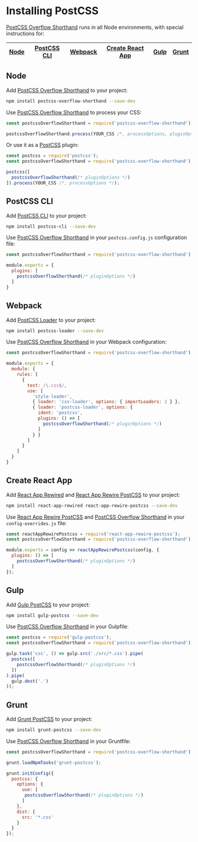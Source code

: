# Installing PostCSS

[PostCSS Overflow Shorthand] runs in all Node environments, with special
instructions for:

| [Node](#node) | [PostCSS CLI](#postcss-cli) | [Webpack](#webpack) | [Create React App](#create-react-app) | [Gulp](#gulp) | [Grunt](#grunt) |
| --- | --- | --- | --- | --- | --- |

## Node

Add [PostCSS Overflow Shorthand] to your project:

```bash
npm install postcss-overflow-shorthand --save-dev
```

Use [PostCSS Overflow Shorthand] to process your CSS:

```js
const postcssOverflowShorthand = require('postcss-overflow-shorthand');

postcssOverflowShorthand.process(YOUR_CSS /*, processOptions, pluginOptions */);
```

Or use it as a [PostCSS] plugin:

```js
const postcss = require('postcss');
const postcssOverflowShorthand = require('postcss-overflow-shorthand');

postcss([
  postcssOverflowShorthand(/* pluginOptions */)
]).process(YOUR_CSS /*, processOptions */);
```

## PostCSS CLI

Add [PostCSS CLI] to your project:

```bash
npm install postcss-cli --save-dev
```

Use [PostCSS Overflow Shorthand] in your `postcss.config.js` configuration
file:

```js
const postcssOverflowShorthand = require('postcss-overflow-shorthand');

module.exports = {
  plugins: [
    postcssOverflowShorthand(/* pluginOptions */)
  ]
}
```

## Webpack

Add [PostCSS Loader] to your project:

```bash
npm install postcss-loader --save-dev
```

Use [PostCSS Overflow Shorthand] in your Webpack configuration:

```js
const postcssOverflowShorthand = require('postcss-overflow-shorthand');

module.exports = {
  module: {
    rules: [
      {
        test: /\.css$/,
        use: [
          'style-loader',
          { loader: 'css-loader', options: { importLoaders: 1 } },
          { loader: 'postcss-loader', options: {
            ident: 'postcss',
            plugins: () => [
              postcssOverflowShorthand(/* pluginOptions */)
            ]
          } }
        ]
      }
    ]
  }
}
```

## Create React App

Add [React App Rewired] and [React App Rewire PostCSS] to your project:

```bash
npm install react-app-rewired react-app-rewire-postcss --save-dev
```

Use [React App Rewire PostCSS] and [PostCSS Overflow Shorthand] in your
`config-overrides.js` file:

```js
const reactAppRewirePostcss = require('react-app-rewire-postcss');
const postcssOverflowShorthand = require('postcss-overflow-shorthand');

module.exports = config => reactAppRewirePostcss(config, {
  plugins: () => [
    postcssOverflowShorthand(/* pluginOptions */)
  ]
});
```

## Gulp

Add [Gulp PostCSS] to your project:

```bash
npm install gulp-postcss --save-dev
```

Use [PostCSS Overflow Shorthand] in your Gulpfile:

```js
const postcss = require('gulp-postcss');
const postcssOverflowShorthand = require('postcss-overflow-shorthand');

gulp.task('css', () => gulp.src('./src/*.css').pipe(
  postcss([
    postcssOverflowShorthand(/* pluginOptions */)
  ])
).pipe(
  gulp.dest('.')
));
```

## Grunt

Add [Grunt PostCSS] to your project:

```bash
npm install grunt-postcss --save-dev
```

Use [PostCSS Overflow Shorthand] in your Gruntfile:

```js
const postcssOverflowShorthand = require('postcss-overflow-shorthand');

grunt.loadNpmTasks('grunt-postcss');

grunt.initConfig({
  postcss: {
    options: {
      use: [
       postcssOverflowShorthand(/* pluginOptions */)
      ]
    },
    dist: {
      src: '*.css'
    }
  }
});
```

[Gulp PostCSS]: https://github.com/postcss/gulp-postcss
[Grunt PostCSS]: https://github.com/nDmitry/grunt-postcss
[PostCSS]: https://github.com/postcss/postcss
[PostCSS CLI]: https://github.com/postcss/postcss-cli
[PostCSS Loader]: https://github.com/postcss/postcss-loader
[PostCSS Overflow Shorthand]: https://github.com/jonathantneal/postcss-overflow-shorthand
[React App Rewire PostCSS]: https://github.com/csstools/react-app-rewire-postcss
[React App Rewired]: https://github.com/timarney/react-app-rewired
